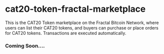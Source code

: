 # cat20-token-fractal-marketplace
This is the CAT20 Token marketplace on the Fractal Bitcoin Network, where users can list their CAT20 tokens, and buyers can purchase or place orders for CAT20 tokens. Transactions are executed automatically.  

### Coming Soon....
